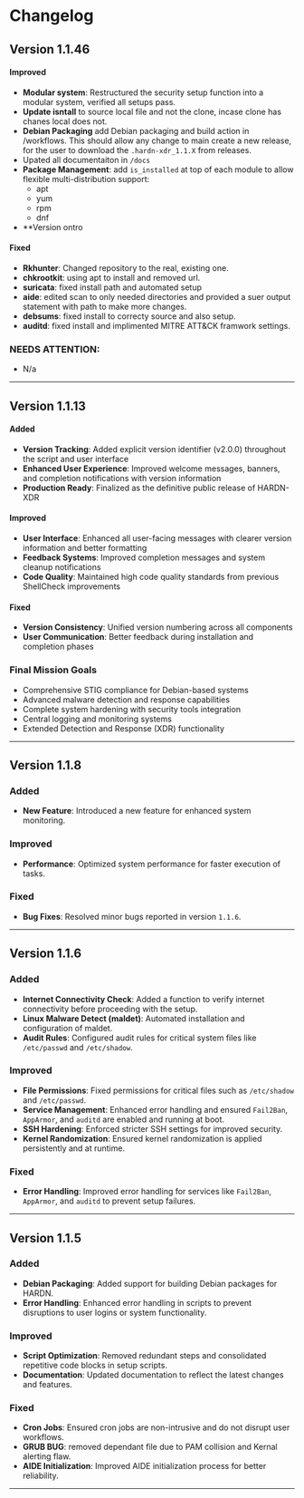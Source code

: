 # Changelog

## Version 1.1.46

#### Improved
- **Modular system**: Restructured the security setup function into a modular system, verified all setups pass. 
- **Update isntall** to source local file and not the clone, incase clone has chanes local does not.
- **Debian Packaging** add Debian packaging and build action in /workflows. This should allow any change to main create a new release, for the user to download the `.hardn-xdr_1.1.X` from releases.
- Upated all documentaiton in `/docs`
- **Package Management**: add `is_installed` at top of each module to allow flexible multi-distribution support:
    - apt
    - yum
    - rpm
    - dnf
- **Version ontro

#### Fixed
- **Rkhunter**: Changed repository to the real, existing one.
- **chkrootkit**: using apt to install and removed url. 
- **suricata**: fixed install path and automated setup
- **aide**: edited scan to only needed directories and provided a suer output statement with path to make more changes. 
- **debsums**: fixed install to correcty source and also setup. 
- **auditd**: fixed install and implimented MITRE ATT&CK framwork settings. 


### NEEDS ATTENTION:
- N/a

---

## Version 1.1.13

#### Added
- **Version Tracking**: Added explicit version identifier (v2.0.0) throughout the script and user interface
- **Enhanced User Experience**: Improved welcome messages, banners, and completion notifications with version information
- **Production Ready**: Finalized as the definitive public release of HARDN-XDR

#### Improved
- **User Interface**: Enhanced all user-facing messages with clearer version information and better formatting
- **Feedback Systems**: Improved completion messages and system cleanup notifications
- **Code Quality**: Maintained high code quality standards from previous ShellCheck improvements

#### Fixed
- **Version Consistency**: Unified version numbering across all components
- **User Communication**: Better feedback during installation and completion phases

### Final Mission Goals
- Comprehensive STIG compliance for Debian-based systems
- Advanced malware detection and response capabilities
- Complete system hardening with security tools integration
- Central logging and monitoring systems
- Extended Detection and Response (XDR) functionality

---

## Version 1.1.8

### Added
- **New Feature**: Introduced a new feature for enhanced system monitoring.

### Improved
- **Performance**: Optimized system performance for faster execution of tasks.

### Fixed
- **Bug Fixes**: Resolved minor bugs reported in version `1.1.6`.

---
## Version 1.1.6

### Added
- **Internet Connectivity Check**: Added a function to verify internet connectivity before proceeding with the setup.
- **Linux Malware Detect (maldet)**: Automated installation and configuration of maldet.
- **Audit Rules**: Configured audit rules for critical system files like `/etc/passwd` and `/etc/shadow`.

### Improved
- **File Permissions**: Fixed permissions for critical files such as `/etc/shadow` and `/etc/passwd`.
- **Service Management**: Enhanced error handling and ensured `Fail2Ban`, `AppArmor`, and `auditd` are enabled and running at boot.
- **SSH Hardening**: Enforced stricter SSH settings for improved security.
- **Kernel Randomization**: Ensured kernel randomization is applied persistently and at runtime.

### Fixed
- **Error Handling**: Improved error handling for services like `Fail2Ban`, `AppArmor`, and `auditd` to prevent setup failures.


---

## Version 1.1.5

### Added
- **Debian Packaging**: Added support for building Debian packages for HARDN.
- **Error Handling**: Enhanced error handling in scripts to prevent disruptions to user logins or system functionality.

### Improved
- **Script Optimization**: Removed redundant steps and consolidated repetitive code blocks in setup scripts.
- **Documentation**: Updated documentation to reflect the latest changes and features.

### Fixed
- **Cron Jobs**: Ensured cron jobs are non-intrusive and do not disrupt user workflows.
- **GRUB BUG**: removed dependant file due to PAM collision and Kernal alerting flaw. 
- **AIDE Initialization**: Improved AIDE initialization process for better reliability.


---

